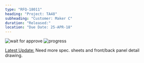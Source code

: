 ```yaml
---
type: "RFQ-18011"
heading: "Project: TA48"
subheading: "Customer: Maker C"
duration: "Released:"
location: "Due Date: 25-APR-18"
---
```


![wait for approve](https://res.cloudinary.com/sdees-reallife/image/upload/v1522740549/EGS-wait-for-approve-yellow.svg)
![progress](https://res.cloudinary.com/sdees-reallife/image/upload/v1522745053/01.jpg)

[Latest Update:](www.sdee.co) Need more spec. sheets and front/back panel detail drawing.
